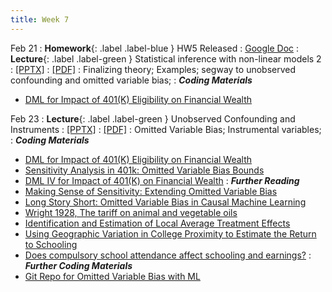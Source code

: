 ```yaml
---
title: Week 7
---
```


Feb 21
: **Homework**{: .label .label-blue } HW5 Released
  : [Google Doc](https://docs.google.com/document/d/1xE37hsw-MsiXUZNvztM5aiULUREFCvRFuBZAxqzhjio/edit?usp=sharing)
: **Lecture**{: .label .label-green } Statistical inference with non-linear models 2
  : [[PPTX]](https://github.com/stanford-msande228/winter23/raw/main/MSANDE228_Lecture13_Inference_with_Modern_NonLinear_Methods2.pptx)
  : [[PDF]](https://github.com/stanford-msande228/winter23/raw/main/MSANDE228_Lecture13_Inference_with_Modern_NonLinear_Methods2.pdf)
: Finalizing theory; Examples; segway to unobserved confounding and omitted variable bias; 
: ***Coding Materials***
- [DML for Impact of 401(K) Eligibility on Financial Wealth](https://github.com/CausalAIBook/MetricsMLNotebooks/blob/main/CM4/python-dml-401k.ipynb)


Feb 23
: **Lecture**{: .label .label-green } Unobserved Confounding and Instruments
  : [[PPTX]](https://github.com/stanford-msande228/winter23/raw/main/MSANDE228_Lecture14_Unobserved_Confounding.pptx)
  : [[PDF]](https://github.com/stanford-msande228/winter23/raw/main/MSANDE228_Lecture14_Unobserved_Confounding.pdf)
: Omitted Variable Bias; Instrumental variables;
: ***Coding Materials***
- [DML for Impact of 401(K) Eligibility on Financial Wealth](https://github.com/CausalAIBook/MetricsMLNotebooks/blob/main/CM4/python-dml-401k.ipynb)
- [Sensitivity Analysis in 401k: Omitted Variable Bias Bounds](https://github.com/stanford-msande228/winter23/blob/main/python-dml-401k-Sensitivity.ipynb)
- [DML IV for Impact of 401(K) on Financial Wealth](https://github.com/stanford-msande228/winter23/blob/main/python-dml-401k-IV.ipynb)
: ***Further Reading***
- [Making Sense of Sensitivity: Extending Omitted Variable Bias](https://carloscinelli.com/files/Cinelli%20and%20Hazlett%20(2020)%20-%20Making%20Sense%20of%20Sensitivity.pdf)
- [Long Story Short: Omitted Variable Bias in Causal Machine Learning](https://arxiv.org/abs/2112.13398)
- [Wright 1928, The tariff on animal and vegetable oils](https://scholar.harvard.edu/files/stock/files/tariff_appendixb.pdf)
- [Identification and Estimation of Local Average Treatment Effects](https://www.jstor.org/stable/2951620)
- [Using Geographic Variation in College Proximity to Estimate the Return to Schooling](https://www.nber.org/papers/w4483)
- [Does compulsory school attendance affect schooling and earnings?](https://www.jstor.org/stable/2937954)
: ***Further Coding Materials***
- [Git Repo for Omitted Variable Bias with ML](https://github.com/vsyrgkanis/omvb)
